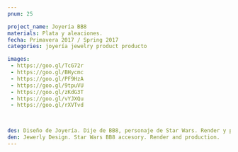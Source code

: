 ```yaml
---
pnum: 25

project_name: Joyería BB8
materials: Plata y aleaciones.
fecha: Primavera 2017 / Spring 2017
categories: joyería jewelry product producto 

images:
 - https://goo.gl/TcG72r
 - https://goo.gl/BHycmc
 - https://goo.gl/PF9HzA
 - https://goo.gl/9tpuVU
 - https://goo.gl/zKdG3T
 - https://goo.gl/vYJXQu
 - https://goo.gl/rXVTvd
 


des: Diseño de Joyería. Dije de BB8, personaje de Star Wars. Render y producción del dije.
den: Jewerly Design. Star Wars BB8 accesory. Render and production.
---
```

